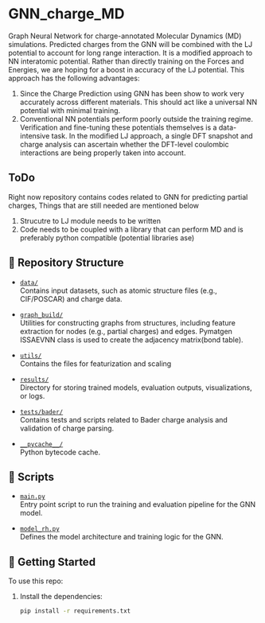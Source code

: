 # GNN_charge_MD

Graph Neural Network for charge-annotated Molecular Dynamics (MD) simulations.
Predicted charges from the GNN will be combined with the LJ potential to account for long range interaction. 
It is a modified approach to NN interatomic potential. Rather than directly training on the Forces and Energies, we are hoping for a boost in accuracy of the LJ potential. 
This approach has the following advantages:
1) Since the Charge Prediction using GNN has been show to work very accurately across different materials. This should act like a universal NN potential with minimal training.
2) Conventional NN potentials perform poorly outside the training regime. Verification and fine-tuning these potentials themselves is a data-intensive task. In the modified LJ approach, a single DFT snapshot and charge analysis can ascertain whether the DFT-level coulombic interactions are being properly taken into account.

## ToDo 
Right now repository contains codes related to GNN for predicting partial charges, Things that are still needed are mentioned below 
1) Strucutre to LJ module needs to be written
2) Code needs to be coupled with a library that can perform MD and is preferably python compatible (potential libraries ase) 

## 📁 Repository Structure

- [`data/`](./data)  
  Contains input datasets, such as atomic structure files (e.g., CIF/POSCAR) and charge data.

- [`graph_build/`](./graph_build)  
  Utilities for constructing graphs from structures, including feature extraction for nodes (e.g., partial charges) and edges.
   Pymatgen ISSAEVNN class is used to create the adjacency matrix(bond table).

- [`utils/`](./utils)  
  Contains the files for featurization and scaling 

- [`results/`](./results)  
  Directory for storing trained models, evaluation outputs, visualizations, or logs.

- [`tests/bader/`](./tests/bader)  
  Contains tests and scripts related to Bader charge analysis and validation of charge parsing.

- [`__pycache__/`](./__pycache__)  
  Python bytecode cache.

## 📜 Scripts

- [`main.py`](./main.py)  
  Entry point script to run the training and evaluation pipeline for the GNN model.

- [`model_rh.py`](./model_rh.py)  
  Defines the model architecture and training logic for the GNN.

## 🚀 Getting Started

To use this repo:

1. Install the dependencies:
   ```bash
   pip install -r requirements.txt
